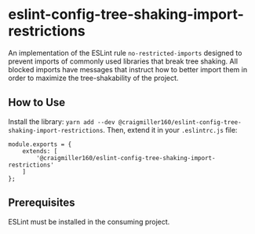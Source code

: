 # eslint-config-tree-shaking-import-restrictions

An implementation of the ESLint rule `no-restricted-imports` designed to prevent imports of commonly used libraries that break tree shaking. All blocked imports have messages that instruct how to better import them in order to maximize the tree-shakability of the project.

## How to Use

Install the library: `yarn add --dev @craigmiller160/eslint-config-tree-shaking-import-restrictions`. Then, extend it in your `.eslintrc.js` file:

```
module.exports = {
    extends: [
        '@craigmiller160/eslint-config-tree-shaking-import-restrictions'
    ]
};
```

## Prerequisites

ESLint must be installed in the consuming project.
